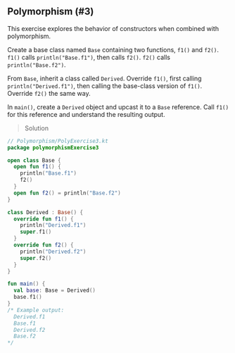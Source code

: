 ## Polymorphism (#3)

This exercise explores the behavior of constructors when combined with
polymorphism.

Create a base class named `Base` containing two functions, `f1()` and `f2()`.
`f1()` calls `println("Base.f1")`, then calls `f2()`. `f2()` calls
`println("Base.f2")`.

From `Base`, inherit a class called `Derived`. Override `f1()`, first calling
`println("Derived.f1")`, then calling the base-class version of `f1()`.
Override `f2()` the same way.

In `main()`, create a `Derived` object and upcast it to a `Base` reference.
Call `f1()` for this reference and understand the resulting output.

> Solution

```kotlin
// Polymorphism/PolyExercise3.kt
package polymorphismExercise3

open class Base {
  open fun f1() {
    println("Base.f1")
    f2()
  }
  open fun f2() = println("Base.f2")
}

class Derived : Base() {
  override fun f1() {
    println("Derived.f1")
    super.f1()
  }
  override fun f2() {
    println("Derived.f2")
    super.f2()
  }
}

fun main() {
  val base: Base = Derived()
  base.f1()
}
/* Example output:
  Derived.f1
  Base.f1
  Derived.f2
  Base.f2
*/
```